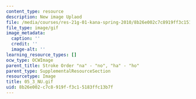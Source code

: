 ```yaml
---
content_type: resource
description: New image Uplaod
file: /media/courses/res-21g-01-kana-spring-2010/8b26e002c7c8919ff3c15183ffc13b7f_05_3_NU.gif
file_type: image/gif
image_metadata:
  caption: ''
  credit: ''
  image-alt: ''
learning_resource_types: []
ocw_type: OCWImage
parent_title: Stroke Order "na" - "no", "ha" - "ho"
parent_type: SupplementalResourceSection
resourcetype: Image
title: 05_3_NU.gif
uid: 8b26e002-c7c8-919f-f3c1-5183ffc13b7f
---
```

